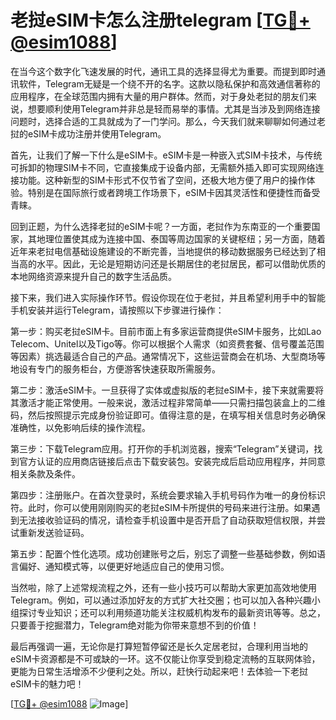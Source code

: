 # 老挝eSIM卡怎么注册telegram [[TG💪+ @esim1088](https://t.me/s/esim1088)]

在当今这个数字化飞速发展的时代，通讯工具的选择显得尤为重要。而提到即时通讯软件，Telegram无疑是一个绕不开的名字。这款以隐私保护和高效通信著称的应用程序，在全球范围内拥有大量的用户群体。然而，对于身处老挝的朋友们来说，想要顺利使用Telegram并非总是轻而易举的事情。尤其是当涉及到网络连接问题时，选择合适的工具就成为了一门学问。那么，今天我们就来聊聊如何通过老挝的eSIM卡成功注册并使用Telegram。

首先，让我们了解一下什么是eSIM卡。eSIM卡是一种嵌入式SIM卡技术，与传统可拆卸的物理SIM卡不同，它直接集成于设备内部，无需额外插入即可实现网络连接功能。这种新型的SIM卡形式不仅节省了空间，还极大地方便了用户的操作体验。特别是在国际旅行或者跨境工作场景下，eSIM卡因其灵活性和便捷性而备受青睐。

回到正题，为什么选择老挝的eSIM卡呢？一方面，老挝作为东南亚的一个重要国家，其地理位置使其成为连接中国、泰国等周边国家的关键枢纽；另一方面，随着近年来老挝电信基础设施建设的不断完善，当地提供的移动数据服务已经达到了相当高的水平。因此，无论是短期访问还是长期居住的老挝居民，都可以借助优质的本地网络资源来提升自己的数字生活品质。

接下来，我们进入实际操作环节。假设你现在位于老挝，并且希望利用手中的智能手机安装并运行Telegram，请按照以下步骤进行操作：

第一步：购买老挝eSIM卡。目前市面上有多家运营商提供eSIM卡服务，比如Lao Telecom、Unitel以及Tigo等。你可以根据个人需求（如资费套餐、信号覆盖范围等因素）挑选最适合自己的产品。通常情况下，这些运营商会在机场、大型商场等地设有专门的服务柜台，方便游客快速获取所需服务。

第二步：激活eSIM卡。一旦获得了实体或虚拟版的老挝eSIM卡，接下来就需要将其激活才能正常使用。一般来说，激活过程非常简单——只需扫描包装盒上的二维码，然后按照提示完成身份验证即可。值得注意的是，在填写相关信息时务必确保准确性，以免影响后续的操作流程。

第三步：下载Telegram应用。打开你的手机浏览器，搜索“Telegram”关键词，找到官方认证的应用商店链接后点击下载安装包。安装完成后启动应用程序，并同意相关条款及条件。

第四步：注册账户。在首次登录时，系统会要求输入手机号码作为唯一的身份标识符。此时，你可以使用刚刚购买的老挝eSIM卡所提供的号码来进行注册。如果遇到无法接收验证码的情况，请检查手机设置中是否开启了自动获取短信权限，并尝试重新发送验证码。

第五步：配置个性化选项。成功创建账号之后，别忘了调整一些基础参数，例如语言偏好、通知模式等，以便更好地适应自己的使用习惯。

当然啦，除了上述常规流程之外，还有一些小技巧可以帮助大家更加高效地使用Telegram。例如，可以通过添加好友的方式扩大社交圈；也可以加入各种兴趣小组探讨专业知识；还可以利用频道功能关注权威机构发布的最新资讯等等。总之，只要善于挖掘潜力，Telegram绝对能为你带来意想不到的价值！

最后再强调一遍，无论你是打算短暂停留还是长久定居老挝，合理利用当地的eSIM卡资源都是不可或缺的一环。这不仅能让你享受到稳定流畅的互联网体验，更能为日常生活增添不少便利之处。所以，赶快行动起来吧！去体验一下老挝eSIM卡的魅力吧！

[[TG💪+ @esim1088](https://t.me/s/esim1088) ![Image](https://i.postimg.cc/4NQfJmqS/Snipaste-2025-05-13-00-14-12.png)]